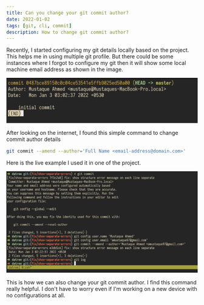 ```yaml
---
title: Can you change your git commit author?
date: 2022-01-02
tags: [git, cli, commit]
description: How to change git commit author?
---
```


Recently, I started configuring my git details locally based on the project. This helps me in using multiple git profile.
But there could be some instances where I forgot to configure my git then it will show some local machine email address as shown in the image.

<img src="/assets/img/git-amend-author/machine-config.png" alt="Git default config" />

After looking on the internet, I found this simple command to change commit author details
```bash
git commit --amend --author='Full Name <email-address@domain.com>'
```

Here is the live example I used it in one of the project.

<img src="/assets/img/git-amend-author/amend-author.png" alt="Git amend author" />

This is how we can also change your git commit author. I find this command really helpful. I don't have to worry even if I'm working on a new device with no configurations at all.
